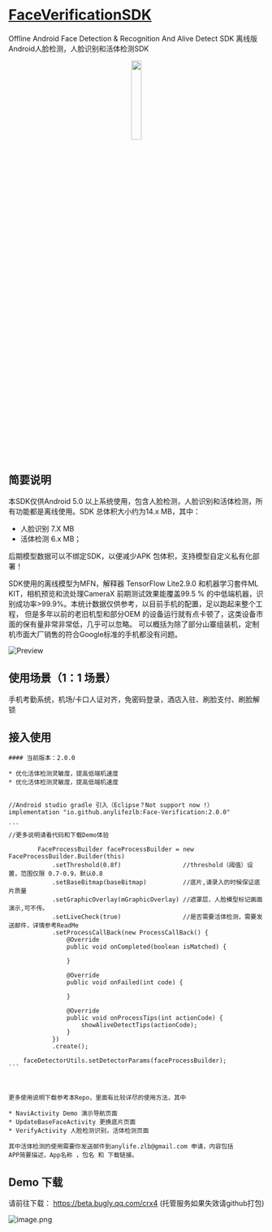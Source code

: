 #  [FaceVerificationSDK](https://github.com/AnyLifeZLB/FaceVerificationSDK)

Offline Android Face Detection &amp; Recognition And Alive Detect SDK 离线版Android人脸检测，人脸识别和活体检测SDK

<div align=center>
<img src="https://user-images.githubusercontent.com/15169396/182627098-0ca24289-641b-4593-bf7c-72b09c4bf94e.jpeg" width = 20% height = 20% />
</div>


## 简要说明

  本SDK仅供Android 5.0 以上系统使用，包含人脸检测，人脸识别和活体检测，所有功能都是离线使用。SDK 总体积大小约为14.x MB，其中：
  * 人脸识别 7.X MB
  * 活体检测 6.x MB；
  
  后期模型数据可以不绑定SDK，以便减少APK 包体积，支持模型自定义私有化部署！
 
  SDK使用的离线模型为MFN，解释器 TensorFlow Lite2.9.0 和机器学习套件ML KIT，相机预览和流处理CameraX 
  前期测试效果能覆盖99.5 % 的中低端机器，识别成功率>99.9%。本统计数据仅供参考，以目前手机的配置，足以跑起来整个工程，
  但是多年以前的老旧机型和部分OEM 的设备运行就有点卡顿了，这类设备市面的保有量非常非常低，几乎可以忽略。
  可以概括为除了部分山寨组装机，定制机市面大厂销售的符合Google标准的手机都没有问题。
  
  ![Preview](https://user-images.githubusercontent.com/15169396/187821824-c74e50dc-06c9-4573-8806-6f45d5c7d7dc.png)


## 使用场景（1：1 场景）

  手机考勤系统，机场/卡口人证对齐，免密码登录，酒店入驻、刷脸支付、刷脸解锁


## 接入使用
 
    #### 当前版本：2.0.0

    * 优化活体检测灵敏度，提高低端机速度
    * 优化活体检测灵敏度，提高低端机速度


    //Android studio gradle 引入（Eclipse？Not support now !）
    implementation "io.github.anylifezlb:Face-Verification:2.0.0"
    
    ``` 
    //更多说明请看代码和下载Demo体验
    
            FaceProcessBuilder faceProcessBuilder = new FaceProcessBuilder.Builder(this)
                .setThreshold(0.8f)                 //threshold（阈值）设置，范围仅限 0.7-0.9，默认0.8
                .setBaseBitmap(baseBitmap)          //底片,请录入的时候保证底片质量
                .setGraphicOverlay(mGraphicOverlay) //遮罩层，人脸模型标记画面演示,可不传。
                .setLiveCheck(true)                 //是否需要活体检测，需要发送邮件，详情参考ReadMe
                .setProcessCallBack(new ProcessCallBack() {
                    @Override
                    public void onCompleted(boolean isMatched) {
      
                    }

                    @Override
                    public void onFailed(int code) {

                    }

                    @Override
                    public void onProcessTips(int actionCode) {
                        showAliveDetectTips(actionCode);
                    }
                })
                .create();

        faceDetectorUtils.setDetectorParams(faceProcessBuilder);
    ```


   
    更多使用说明下载参考本Repo，里面有比较详尽的使用方法，其中 

    * NaviActivity Demo 演示导航页面
    * UpdateBaseFaceActivity 更换底片页面
    * VerifyActivity 人脸检测识别，活体检测页面

    其中活体检测的使用需要你发送邮件到anylife.zlb@gmail.com 申请，内容包括
    APP简要描述，App名称 ，包名 和 下载链接。
   


## Demo 下载

   请前往下载： https://beta.bugly.qq.com/crx4 (托管服务如果失效请github打包)

![image.png](https://p9-juejin.byteimg.com/tos-cn-i-k3u1fbpfcp/ad9d5c616f91466a81dab0282c9daae7~tplv-k3u1fbpfcp-watermark.image?)

   
   
   
